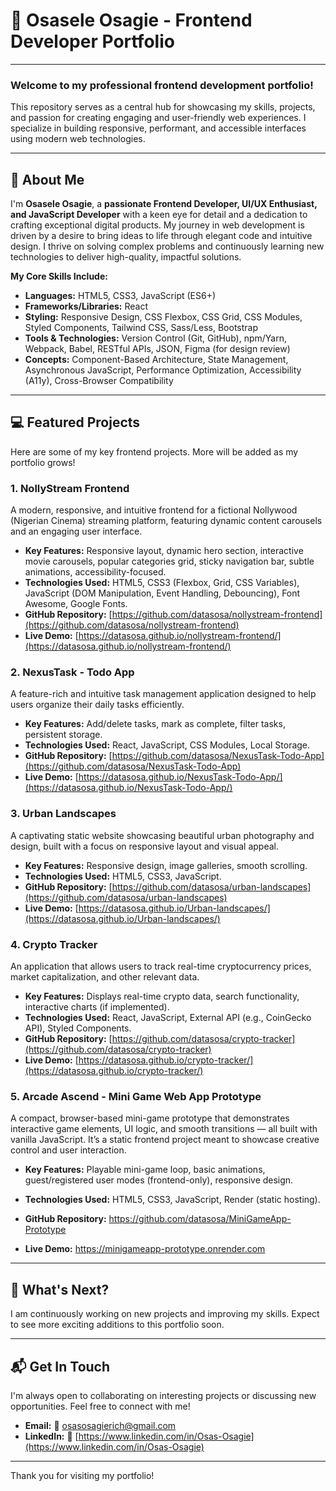 # 🚀 Osasele Osagie - Frontend Developer Portfolio

---

### Welcome to my professional frontend development portfolio!

This repository serves as a central hub for showcasing my skills, projects, and passion for creating engaging and user-friendly web experiences. I specialize in building responsive, performant, and accessible interfaces using modern web technologies.

---

## 🌟 About Me

I'm **Osasele Osagie**, a **passionate Frontend Developer, UI/UX Enthusiast, and JavaScript Developer** with a keen eye for detail and a dedication to crafting exceptional digital products. My journey in web development is driven by a desire to bring ideas to life through elegant code and intuitive design. I thrive on solving complex problems and continuously learning new technologies to deliver high-quality, impactful solutions.

**My Core Skills Include:**

* **Languages:** HTML5, CSS3, JavaScript (ES6+)
* **Frameworks/Libraries:** React
* **Styling:** Responsive Design, CSS Flexbox, CSS Grid, CSS Modules, Styled Components, Tailwind CSS, Sass/Less, Bootstrap
* **Tools & Technologies:** Version Control (Git, GitHub), npm/Yarn, Webpack, Babel, RESTful APIs, JSON, Figma (for design review)
* **Concepts:** Component-Based Architecture, State Management, Asynchronous JavaScript, Performance Optimization, Accessibility (A11y), Cross-Browser Compatibility

---

## 💻 Featured Projects

Here are some of my key frontend projects. More will be added as my portfolio grows!

### 1. NollyStream Frontend

A modern, responsive, and intuitive frontend for a fictional Nollywood (Nigerian Cinema) streaming platform, featuring dynamic content carousels and an engaging user interface.

* **Key Features:** Responsive layout, dynamic hero section, interactive movie carousels, popular categories grid, sticky navigation bar, subtle animations, accessibility-focused.
* **Technologies Used:** HTML5, CSS3 (Flexbox, Grid, CSS Variables), JavaScript (DOM Manipulation, Event Handling, Debouncing), Font Awesome, Google Fonts.
* **GitHub Repository:** [https://github.com/datasosa/nollystream-frontend](https://github.com/datasosa/nollystream-frontend)
* **Live Demo:** [https://datasosa.github.io/nollystream-frontend/](https://datasosa.github.io/nollystream-frontend/)

### 2. NexusTask - Todo App

A feature-rich and intuitive task management application designed to help users organize their daily tasks efficiently.

* **Key Features:** Add/delete tasks, mark as complete, filter tasks, persistent storage.
* **Technologies Used:** React, JavaScript, CSS Modules, Local Storage.
* **GitHub Repository:** [https://github.com/datasosa/NexusTask-Todo-App](https://github.com/datasosa/NexusTask-Todo-App)
* **Live Demo:** [https://datasosa.github.io/NexusTask-Todo-App/](https://datasosa.github.io/NexusTask-Todo-App/)

### 3. Urban Landscapes

A captivating static website showcasing beautiful urban photography and design, built with a focus on responsive layout and visual appeal.

* **Key Features:** Responsive design, image galleries, smooth scrolling.
* **Technologies Used:** HTML5, CSS3, JavaScript.
* **GitHub Repository:** [https://github.com/datasosa/urban-landscapes](https://github.com/datasosa/urban-landscapes)
* **Live Demo:** [https://datasosa.github.io/Urban-landscapes/](https://datasosa.github.io/Urban-landscapes/)

### 4. Crypto Tracker

An application that allows users to track real-time cryptocurrency prices, market capitalization, and other relevant data.

* **Key Features:** Displays real-time crypto data, search functionality, interactive charts (if implemented).
* **Technologies Used:** React, JavaScript, External API (e.g., CoinGecko API), Styled Components.
* **GitHub Repository:** [https://github.com/datasosa/crypto-tracker](https://github.com/datasosa/crypto-tracker)
* **Live Demo:** [https://datasosa.github.io/crypto-tracker/](https://datasosa.github.io/crypto-tracker/)

### 5. Arcade Ascend - Mini Game Web App Prototype

A compact, browser-based mini-game prototype that demonstrates interactive game elements, UI logic, and smooth transitions — all built with vanilla JavaScript. It’s a static frontend project meant to showcase creative control and user interaction.

* **Key Features:** Playable mini-game loop, basic animations, guest/registered user modes (frontend-only), responsive design.

* **Technologies Used:** HTML5, CSS3, JavaScript, Render (static hosting).

* **GitHub Repository:** https://github.com/datasosa/MiniGameApp-Prototype

* **Live Demo:** https://minigameapp-prototype.onrender.com
---

## 🌱 What's Next?

I am continuously working on new projects and improving my skills. Expect to see more exciting additions to this portfolio soon.

---

## 📬 Get In Touch

I'm always open to collaborating on interesting projects or discussing new opportunities. Feel free to connect with me!

* **Email:** 📧 [osasosagierich@gmail.com](mailto:osasosagierich@gmail.com)
* **LinkedIn:** 🔗 [https://www.linkedin.com/in/Osas-Osagie](https://www.linkedin.com/in/Osas-Osagie)

---

Thank you for visiting my portfolio!
